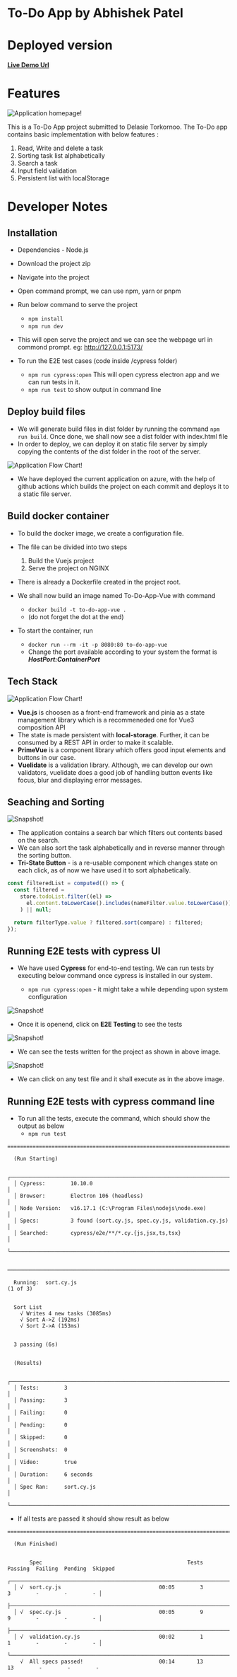 # To-Do App by Abhishek Patel

# Deployed version

[**Live Demo Url** ](https://link-url-here.org)

# Features

![Application homepage!](/documentation/homepage.png)

This is a To-Do App project submitted to Delasie Torkornoo.
The To-Do app contains basic implementation with below features :

1. Read, Write and delete a task
2. Sorting task list alphabetically
3. Search a task
4. Input field validation
5. Persistent list with localStorage

# Developer Notes

## Installation

- Dependencies - Node.js

- Download the project zip
- Navigate into the project
- Open command prompt, we can use npm, yarn or pnpm
- Run below command to serve the project

  - `npm install`
  - `npm run dev`

- This will open serve the project and we can see the webpage url in commond prompt. eg: http://127.0.0.1:5173/

- To run the E2E test cases (code inside /cypress folder)

  - `npm run cypress:open` This will open cypress electron app and we can run tests in it.
  - `npm run test` to show output in command line

## Deploy build files

- We will generate build files in dist folder by running the command `npm run build`. Once done, we shall now see a dist folder with index.html file
- In order to deploy, we can deploy it on static file server by simply copying the contents of the dist folder in the root of the server.

![Application Flow Chart!](/documentation/github-action.png)

- We have deployed the current application on azure, with the help of github actions which builds the project on each commit and deploys it to a static file server.

## Build docker container

- To build the docker image, we create a configuration file.
- The file can be divided into two steps

  1. Build the Vuejs project
  2. Serve the project on NGINX

- There is already a Dockerfile created in the project root.
- We shall now build an image named To-Do-App-Vue with command

  - `docker build -t to-do-app-vue .`
  - (do not forget the dot at the end)

- To start the container, run
  - `docker run --rm -it -p 8080:80 to-do-app-vue`
  - Change the port available according to your system the format is **_HostPort:ContainerPort_**

## Tech Stack

![Application Flow Chart!](/documentation/flow-to-do.svg)

- **Vue.js** is choosen as a front-end framework and pinia as a state management library which is a recommeneded one for Vue3 composition API
- The state is made persistent with **local-storage**. Further, it can be consumed by a REST API in order to make it scalable.
- **PrimeVue** is a component library which offers good input elements and buttons in our case.
- **Vuelidate** is a validation library. Although, we can develop our own validators, vuelidate does a good job of handling button events like focus, blur and displaying error messages.

## Seaching and Sorting

![Snapshot!](/documentation/search-and-sort.png)

- The application contains a search bar which filters out contents based on the search.
- We can also sort the task alphabetically and in reverse manner through the sorting button.
- **Tri-State Button** - is a re-usable component which changes state on each click, as of now we have used it to sort alphabetically.

```js
const filteredList = computed(() => {
  const filtered =
    store.todoList.filter((el) =>
      el.content.toLowerCase().includes(nameFilter.value.toLowerCase())
    ) || null;

  return filterType.value ? filtered.sort(compare) : filtered;
});
```

## Running E2E tests with cypress UI

- We have used **Cypress** for end-to-end testing. We can run tests by executing below command once cypress is installed in our system.

  - `npm run cypress:open` - it might take a while depending upon system configuration

![Snapshot!](/documentation/cypress.png)

- Once it is openend, click on **E2E Testing** to see the tests

![Snapshot!](/documentation/tests.png)

- We can see the tests written for the project as shown in above image.

![Snapshot!](/documentation/cypress-ui.png)

- We can click on any test file and it shall execute as in the above image.

## Running E2E tests with cypress command line

- To run all the tests, execute the command, which should show the output as below
  - `npm run test`

```
====================================================================================================

  (Run Starting)

  ┌────────────────────────────────────────────────────────────────────────────────────────────────┐
  │ Cypress:        10.10.0                                                                        │
  │ Browser:        Electron 106 (headless)                                                        │
  │ Node Version:   v16.17.1 (C:\Program Files\nodejs\node.exe)                                    │
  │ Specs:          3 found (sort.cy.js, spec.cy.js, validation.cy.js)                             │
  │ Searched:       cypress/e2e/**/*.cy.{js,jsx,ts,tsx}                                            │
  └────────────────────────────────────────────────────────────────────────────────────────────────┘


────────────────────────────────────────────────────────────────────────────────────────────────────

  Running:  sort.cy.js                                                                      (1 of 3)


  Sort List
    √ Writes 4 new tasks (3085ms)
    √ Sort A->Z (192ms)
    √ Sort Z->A (153ms)


  3 passing (6s)


  (Results)

  ┌────────────────────────────────────────────────────────────────────────────────────────────────┐
  │ Tests:        3                                                                                │
  │ Passing:      3                                                                                │
  │ Failing:      0                                                                                │
  │ Pending:      0                                                                                │
  │ Skipped:      0                                                                                │
  │ Screenshots:  0                                                                                │
  │ Video:        true                                                                             │
  │ Duration:     6 seconds                                                                        │
  │ Spec Ran:     sort.cy.js                                                                       │
  └────────────────────────────────────────────────────────────────────────────────────────────────┘
```

- If all tests are passed it should show result as below

```
====================================================================================================

  (Run Finished)


       Spec                                              Tests  Passing  Failing  Pending  Skipped
  ┌────────────────────────────────────────────────────────────────────────────────────────────────┐
  │ √  sort.cy.js                               00:05        3        3        -        -        - │
  ├────────────────────────────────────────────────────────────────────────────────────────────────┤
  │ √  spec.cy.js                               00:05        9        9        -        -        - │
  ├────────────────────────────────────────────────────────────────────────────────────────────────┤
  │ √  validation.cy.js                         00:02        1        1        -        -        - │
  └────────────────────────────────────────────────────────────────────────────────────────────────┘
    √  All specs passed!                        00:14       13       13        -        -        -
```
